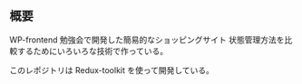 ## 概要

WP-frontend 勉強会で開発した簡易的なショッピングサイト
状態管理方法を比較するためにいろいろな技術で作っている。

このレポジトリは Redux-toolkit を使って開発している。

